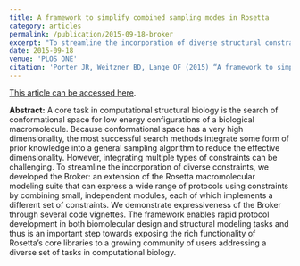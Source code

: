 ```yaml
---
title: A framework to simplify combined sampling modes in Rosetta
category: articles
permalink: /publication/2015-09-18-broker
excerpt: "To streamline the incorporation of diverse structural constraints, we developed the Broker: an extension of the Rosetta macromolecular modeling suite that can express a wide range of protocols using constraints by combining small, independent modules, each of which implements a different set of constraints."
date: 2015-09-18
venue: 'PLOS ONE'
citation: 'Porter JR, Weitzner BD, Lange OF (2015) “A framework to simplify combined sampling modes in Rosetta,” PLOS ONE 10(9): e0138220. DOI: 10.1371/journal.pone.0138220'
---
```


<a href='http://journals.plos.org/plosone/article?id=10.1371/journal.pone.0138220'>This article can be accessed here</a>.

**Abstract:** A core task in computational structural biology is the search of conformational space for low energy configurations of a biological macromolecule. Because conformational space has a very high dimensionality, the most successful search methods integrate some form of prior knowledge into a general sampling algorithm to reduce the effective dimensionality. However, integrating multiple types of constraints can be challenging. To streamline the incorporation of diverse constraints, we developed the Broker: an extension of the Rosetta macromolecular modeling suite that can express a wide range of protocols using constraints by combining small, independent modules, each of which implements a different set of constraints. We demonstrate expressiveness of the Broker through several code vignettes. The framework enables rapid protocol development in both biomolecular design and structural modeling tasks and thus is an important step towards exposing the rich functionality of Rosetta’s core libraries to a growing community of users addressing a diverse set of tasks in computational biology.